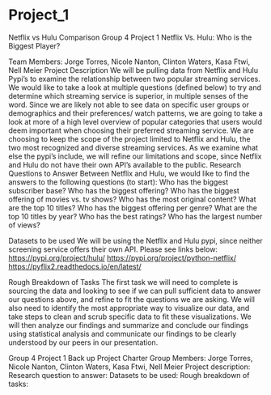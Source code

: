# Project_1
Netflix vs Hulu Comparison
Group 4
Project 1
Netflix Vs. Hulu: Who is the Biggest Player?

Team Members: Jorge Torres, Nicole Nanton, Clinton Waters, Kasa Ftwi, Nell Meier
Project Description
We will be pulling data from Netflix and Hulu Pypi’s to examine the relationship between two popular streaming services.  We would like to take a look at multiple questions (defined below) to try and determine which streaming service is superior, in multiple senses of the word.  Since we are likely not able to see data on specific user groups or demographics and their preferences/ watch patterns, we are going to take a look at more of a high level overview of popular categories that users would deem important when choosing their preferred streaming service.  We are choosing to keep the scope of the project limited to Netflix and Hulu, the two most recognized and diverse streaming services.  As we examine what else the pypi’s include, we will refine our limitations and scope, since Netflix and Hulu do not have their own API’s available to the public.
Research Questions to Answer
Between Netflix and Hulu, we would like to find the answers to the following questions (to start):
Who has the biggest subscriber base?
Who has the biggest offering?
Who has the biggest offering of movies vs. tv shows?
Who has the most original content?
What are the top 10 titles?
Who has the biggest offering per genre?
What are the top 10 titles by year?
Who has the best ratings?
Who has the largest number of views?
	
Datasets to be used
We will be using the Netflix and Hulu pypi, since neither screening service offers their own API.  Please see links below: 
https://pypi.org/project/hulu/
https://pypi.org/project/python-netflix/
https://pyflix2.readthedocs.io/en/latest/

Rough Breakdown of Tasks
The first task we will need to complete is sourcing the data and looking to see if we can pull sufficient data to answer our questions above, and refine to fit the questions we are asking.  We will also need to identify the most appropriate way to visualize our data, and take steps to clean and scrub specific data to fit these visualizations. We will then analyze our findings and summarize and conclude our findings using statistical analysis and communicate our findings to be clearly understood by our peers in our presentation.

Group 4
Project 1
Back up Project Charter
Group Members: Jorge Torres, Nicole Nanton, Clinton Waters, Kasa Ftwi, Nell Meier
Project description: 
Research question to answer: 
Datasets to be used: 
Rough breakdown of tasks: 

